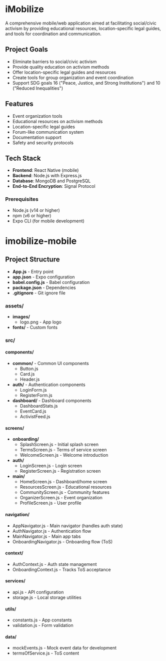 # iMobilize

A comprehensive mobile/web application aimed at facilitating social/civic activism by providing educational resources, location-specific legal guides, and tools for coordination and communication.

## Project Goals

- Eliminate barriers to social/civic activism
- Provide quality education on activism methods
- Offer location-specific legal guides and resources
- Create tools for group organization and event coordination
- Support SDG goals 16 ("Peace, Justice, and Strong Institutions") and 10 ("Reduced Inequalities")

## Features

- Event organization tools
- Educational resources on activism methods
- Location-specific legal guides
- Forum-like communication system
- Documentation support
- Safety and security protocols

## Tech Stack

- **Frontend**: React Native (mobile)
- **Backend**: Node.js with Express.js
- **Database**: MongoDB and PostgreSQL
- **End-to-End Encryption**: Signal Protocol

### Prerequisites

- Node.js (v14 or higher)
- npm (v6 or higher)
- Expo CLI (for mobile development)

# imobilize-mobile

## Project Structure

- **App.js** - Entry point
- **app.json** - Expo configuration
- **babel.config.js** - Babel configuration
- **package.json** - Dependencies
- **.gitignore** - Git ignore file

### assets/
- **images/**
  - logo.png - App logo
- **fonts/** - Custom fonts

### src/
#### components/
- **common/** - Common UI components
  - Button.js
  - Card.js
  - Header.js
- **auth/** - Authentication components
  - LoginForm.js
  - RegisterForm.js
- **dashboard/** - Dashboard components
  - DashboardStats.js
  - EventCard.js
  - ActivistFeed.js

#### screens/
- **onboarding/**
  - SplashScreen.js - Initial splash screen
  - TermsScreen.js - Terms of service screen
  - WelcomeScreen.js - Welcome introduction
- **auth/**
  - LoginScreen.js - Login screen
  - RegisterScreen.js - Registration screen
- **main/**
  - HomeScreen.js - Dashboard/home screen
  - ResourcesScreen.js - Educational resources
  - CommunityScreen.js - Community features
  - OrganizerScreen.js - Event organization
  - ProfileScreen.js - User profile

#### navigation/
- AppNavigator.js - Main navigator (handles auth state)
- AuthNavigator.js - Authentication flow
- MainNavigator.js - Main app tabs
- OnboardingNavigator.js - Onboarding flow (ToS)

#### context/
- AuthContext.js - Auth state management
- OnboardingContext.js - Tracks ToS acceptance

#### services/
- api.js - API configuration
- storage.js - Local storage utilities

#### utils/
- constants.js - App constants
- validation.js - Form validation

#### data/
- mockEvents.js - Mock event data for development
- termsOfService.js - ToS content
